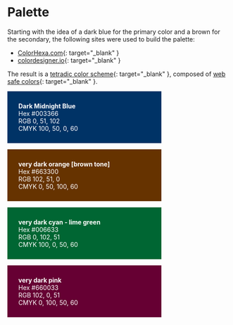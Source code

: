 # Palette

Starting with the idea of a dark blue for the primary color and a brown for the secondary, the following sites were used to build the palette:

* [ColorHexa.com](https://www.colorhexa.com){: target="_blank" }
* [colordesigner.io](https://colordesigner.io){: target="_blank" }

The result is a [tetradic color scheme](https://en.wikipedia.org/wiki/Color_scheme#Tetradic){: target="_blank" }, composed of [web safe colors](https://en.wikipedia.org/wiki/Web_colors#Web-safe_colors){: target="_blank" }.

<p style="color: White; background-color:#003366; padding: 25px; width: 300px;">
<strong>
    Dark Midnight Blue
    <br>
</strong>
Hex #003366
<br>
RGB 0, 51, 102
<br>
CMYK 100, 50, 0, 60
</p>

<p style="color: White; background-color:#663300; padding: 25px; width: 300px;">
<strong>
    very dark orange [brown tone]
    <br>
</strong>
Hex #663300
<br>
RGB 102, 51, 0
<br>
CMYK 0, 50, 100, 60
</p>

<p style="color: White; background-color:#006633; padding: 25px; width: 300px;">
<strong>
    very dark cyan - lime green
    <br>
</strong>
Hex #006633
<br>
RGB 0, 102, 51
<br>
CMYK 100, 0, 50, 60
</p>

<p style="color: White; background-color:#660033; padding: 25px; width: 300px;">
<strong>
    very dark pink
    <br>
</strong>
Hex #660033
<br>
RGB 102, 0, 51
<br>
CMYK 0, 100, 50, 60
</p>
